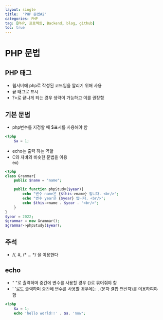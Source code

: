 ```yaml
---
layout: single
title:  "PHP 문법#2"
categories: PHP
tag: [PHP, 프로젝트, Backend, blog, github]
toc: true
---
```


# PHP 문법

## PHP 태그
- 웹서버에 php로 작성된 코드임을 알리기 위해 사용
- <?php 시작태그와 ?> 끝 태그로 표시
- ?>로 끝나게 되는 경우 생략이 가능하고 이를 권장함

## 기본 문법
- php변수를 지정할 때 $표시를 사용해야 함
```php
<?php
	$a = 1;
```
- echo는 출력 하는 역할
- C와 자바와 비슷한 문법을 이용  
ex)
```php
<?php 
class Grammar{
	public $name = "name";

	public function phpStudy($year){
		echo "변수 name은 {$this->name} 입니다. <br/>";
		echo "변수 year은 {$year} 입니다. <br/>";
		echo $this->name . $year . "<br/>";
	}
}
$year = 2022;
$grammar = new Grammar();
$grammar->phpStudy($year);
```
## 주석
- //, #, /* ... */ 을 이용한다

## echo 
- " "로 출력하며 중간에 변수를 사용할 경우 {}로 묶어줘야 함
- ' '로도 출력하며 중간에 변수를 사용할 경우에는 . (문자 결합 연산자)를 이용하여야 함
```php
<?php
	$a = 1;
	echo 'hello world!!' . $a. 'now';
```
